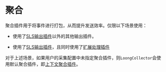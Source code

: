 # 聚合

聚合插件用于将事件进行打包，从而提升发送效率。仅限以下场景使用：

* 使用了[SLS输出插件](../flusher/native/flusher-sls.md)以外的其他输出插件。

* 使用了[SLS输出插件](../flusher/native/flusher-sls.md)，且同时使用了[扩展处理插件](../processor/processors.md)

对于上述场景，如果用户的采集配置中未指定聚合插件，则`LoongCollector`会使用默认聚合插件，即[上下文聚合插件](aggregator-context.md)。
